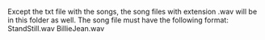 Except the txt file with the songs, the song files with extension .wav will be in this folder as well.
The song file must have the following format:
StandStill.wav
BillieJean.wav
